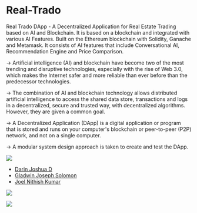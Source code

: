 # Real-Trado

Real Trado DApp - A Decentralized Application for Real Estate Trading based on AI and Blockchain. It is based on a blockchain and integrated with various AI Features. Built on the Ethereum blockchain with Solidity, Ganache and Metamask. It consists of AI features that include Conversational AI, Recommendation Engine and Price Comparison.

-> Artificial intelligence (AI) and blockchain have become two of the most trending and disruptive technologies, especially with the rise of Web 3.0, which makes the Internet safer and more reliable than ever before than the predecessor technologies. 

-> The combination of AI and blockchain technology allows distributed artificial intelligence to access the shared data store, transactions and logs in a decentralized, secure and trusted way, with decentralized algorithms. However, they are given a common goal. 

-> A Decentralized Application (DApp) is a digital application or program that is stored and runs on your computer's blockchain or peer-to-peer (P2P) network, and not on a single computer.

-> A modular system design approach is taken to create and test the DApp.

<img src="https://img.shields.io/badge/Contributors-3-violet">

<ul>
<li><a href="https://github.com/DarinJoshua-dev">Darin Joshua D</a>
<li><a href="https://github.com/GladwinJosephSolomon">Gladwin Joseph Solomon</a>
<li><a href="https://github.com/JoelNithishKumar">Joel Nithish Kumar</a>
</ul>

<a href="https://real-trado-dapp.vercel.app/"><img src="https://img.shields.io/badge/View%20Deployment-view%20now-red"></a>

<img src="https://github.com/DarinJoshua-dev/House_Price-Recommendation-Engine/blob/master/Real%20Trado.png">
